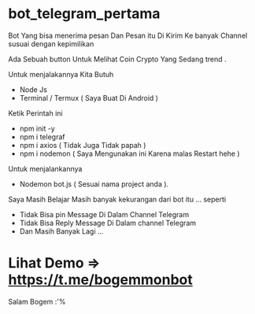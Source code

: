 # bot_telegram_pertama
Bot Yang bisa menerima pesan Dan Pesan itu Di Kirim Ke banyak Channel susuai dengan kepimilikan

Ada Sebuah button Untuk Melihat Coin Crypto Yang Sedang trend .



Untuk menjalakannya Kita Butuh
- Node Js
- Terminal / Termux ( Saya Buat Di Android )

Ketik Perintah ini
- npm init -y 
- npm i telegraf
- npm i axios ( Tidak Juga Tidak papah )
- npm i nodemon ( Saya Mengunakan ini Karena malas Restart hehe )

Untuk menjalankannya
- Nodemon bot.js ( Sesuai nama project anda ).


Saya Masih Belajar Masih banyak kekurangan dari bot itu ...
seperti
- Tidak Bisa pin Message Di Dalam Channel Telegram
- Tidak Bisa Reply Message Di Dalam channel Telegram
- Dan Masih Banyak Lagi ...

# Lihat Demo => https://t.me/bogemmonbot

Salam Bogem :'%
